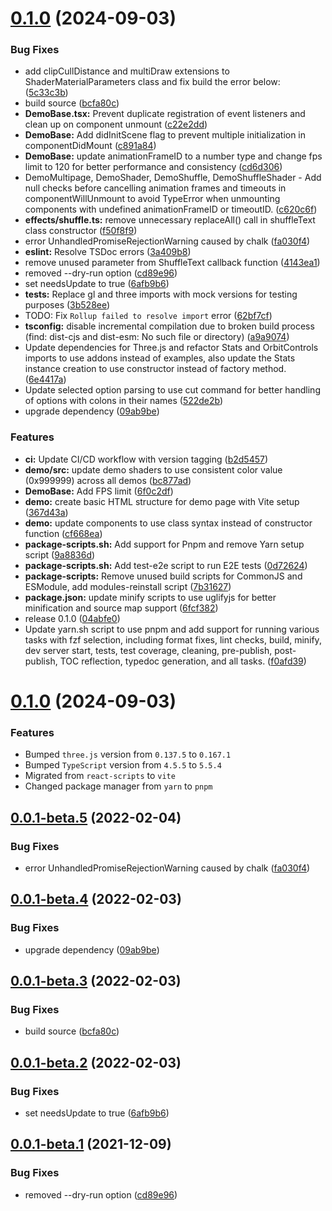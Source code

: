 # [0.1.0](https://github.com/gumob/three-text-geometry/compare/0.0.0...0.1.0) (2024-09-03)


### Bug Fixes

* add clipCullDistance and multiDraw extensions to ShaderMaterialParameters class and fix build the error below: ([5c33c3b](https://github.com/gumob/three-text-geometry/commit/5c33c3be467f882b71f94b0d8fa7eaf3f9b63599))
* build source ([bcfa80c](https://github.com/gumob/three-text-geometry/commit/bcfa80cef3d21d69f6234f244ab78284410b6869))
* **DemoBase.tsx:** Prevent duplicate registration of event listeners and clean up on component unmount ([c22e2dd](https://github.com/gumob/three-text-geometry/commit/c22e2dd7ba775f3d1d846b6d4bdff109aa62e50e))
* **DemoBase:** Add didInitScene flag to prevent multiple initialization in componentDidMount ([c891a84](https://github.com/gumob/three-text-geometry/commit/c891a84ed9c6adaf2c2ed2fcbf5d37064e2abdc2))
* **DemoBase:** update animationFrameID to a number type and change fps limit to 120 for better performance and consistency ([cd6d306](https://github.com/gumob/three-text-geometry/commit/cd6d306518fb6ffae918f74bb3f25fc9e6deb4dd))
* DemoMultipage, DemoShader, DemoShuffle, DemoShuffleShader - Add null checks before cancelling animation frames and timeouts in componentWillUnmount to avoid TypeError when unmounting components with undefined animationFrameID or timeoutID. ([c620c6f](https://github.com/gumob/three-text-geometry/commit/c620c6f4db7e35908b88c4d3c2858e96e5d01a96))
* **effects/shuffle.ts:** remove unnecessary replaceAll() call in shuffleText class constructor ([f50f8f9](https://github.com/gumob/three-text-geometry/commit/f50f8f9f20a951d478c0b9a1962acb92c6df6261))
* error UnhandledPromiseRejectionWarning caused by chalk ([fa030f4](https://github.com/gumob/three-text-geometry/commit/fa030f409ab20c00d7a5041aba2f5f8fb5169c56))
* **eslint:** Resolve TSDoc errors ([3a409b8](https://github.com/gumob/three-text-geometry/commit/3a409b8b61daeb6e017da4c95a335a861856346f))
* remove unused parameter from ShuffleText callback function ([4143ea1](https://github.com/gumob/three-text-geometry/commit/4143ea15c4161a143cbccec47a89d6961cb43582))
* removed --dry-run option ([cd89e96](https://github.com/gumob/three-text-geometry/commit/cd89e96904869116c16c722a5cc16aaaf26b36c4))
* set needsUpdate to true ([6afb9b6](https://github.com/gumob/three-text-geometry/commit/6afb9b6bdcb814e626faede63958609ff8062eed))
* **tests:** Replace gl and three imports with mock versions for testing purposes ([3b528ee](https://github.com/gumob/three-text-geometry/commit/3b528ee38e196b49bcca249328f062a880830ad5))
* TODO: Fix `Rollup failed to resolve import` error ([62bf7cf](https://github.com/gumob/three-text-geometry/commit/62bf7cfdcbf2f77b7deb7c74238d36a3555cb392))
* **tsconfig:** disable incremental compilation due to broken build process (find: dist-cjs and dist-esm: No such file or directory) ([a9a9074](https://github.com/gumob/three-text-geometry/commit/a9a9074c09490b7b5cbfc9f1507142f07144a34f))
* Update dependencies for Three.js and refactor Stats and OrbitControls imports to use addons instead of examples, also update the Stats instance creation to use constructor instead of factory method. ([6e4417a](https://github.com/gumob/three-text-geometry/commit/6e4417a5e026412ae849ce055289b0e6b1d6fad5))
* Update selected option parsing to use cut command for better handling of options with colons in their names ([522de2b](https://github.com/gumob/three-text-geometry/commit/522de2bea0c06e678db7362d634dd573531e7bf3))
* upgrade dependency ([09ab9be](https://github.com/gumob/three-text-geometry/commit/09ab9beb572e0681065cca6c236487ca39e4c648))


### Features

* **ci:** Update CI/CD workflow with version tagging ([b2d5457](https://github.com/gumob/three-text-geometry/commit/b2d545760b6bcf445e8e16ed54b2047a200afb63))
* **demo/src:** update demo shaders to use consistent color value (0x999999) across all demos ([bc877ad](https://github.com/gumob/three-text-geometry/commit/bc877ad79f6648111e122a48f92e2ace15912745))
* **DemoBase:** Add FPS limit ([6f0c2df](https://github.com/gumob/three-text-geometry/commit/6f0c2dfc55d729055a62fba005912484c039efcc))
* **demo:** create basic HTML structure for demo page with Vite setup ([367d43a](https://github.com/gumob/three-text-geometry/commit/367d43a52cd81ffe3873d4c31f55f710a265bca5))
* **demo:** update components to use class syntax instead of constructor function ([cf668ea](https://github.com/gumob/three-text-geometry/commit/cf668eacfbd61c7198c3d59ac2f21a464c9c7338))
* **package-scripts.sh:** Add support for Pnpm and remove Yarn setup script ([9a8836d](https://github.com/gumob/three-text-geometry/commit/9a8836d9a709f849e1cedede8e0131c84035244a))
* **package-scripts.sh:** Add test-e2e script to run E2E tests ([0d72624](https://github.com/gumob/three-text-geometry/commit/0d72624f7e52dbd21213ecadf34e2598202f62d9))
* **package-scripts:** Remove unused build scripts for CommonJS and ESModule, add modules-reinstall script ([7b31627](https://github.com/gumob/three-text-geometry/commit/7b316276c523075f256375ea545abd9382e87489))
* **package.json:** update minify scripts to use uglifyjs for better minification and source map support ([6fcf382](https://github.com/gumob/three-text-geometry/commit/6fcf382c12a76005838936022e7beea3cfe8f4b6))
* release 0.1.0 ([04abfe0](https://github.com/gumob/three-text-geometry/commit/04abfe07f370cfe3af03415f084236a4c826691a))
* Update yarn.sh script to use pnpm and add support for running various tasks with fzf selection, including format fixes, lint checks, build, minify, dev server start, tests, test coverage, cleaning, pre-publish, post-publish, TOC reflection, typedoc generation, and all tasks. ([f0afd39](https://github.com/gumob/three-text-geometry/commit/f0afd392ae26e8ae93291b11d86c8a4f8fdce4cc))

# [0.1.0](https://github.com/gumob/three-text-geometry/compare/0.0.0...0.1.0) (2024-09-03)

### Features

- Bumped `three.js` version from `0.137.5` to `0.167.1`
- Bumped `TypeScript` version from `4.5.5` to `5.5.4`
- Migrated from `react-scripts` to `vite`
- Changed package manager from `yarn` to `pnpm`

## [0.0.1-beta.5](https://github.com/gumob/three-text-geometry/compare/0.0.1-beta.4...0.0.1-beta.5) (2022-02-04)

### Bug Fixes

- error UnhandledPromiseRejectionWarning caused by chalk ([fa030f4](https://github.com/gumob/three-text-geometry/commit/fa030f409ab20c00d7a5041aba2f5f8fb5169c56))

## [0.0.1-beta.4](https://github.com/gumob/three-text-geometry/compare/0.0.1-beta.3...0.0.1-beta.4) (2022-02-03)

### Bug Fixes

- upgrade dependency ([09ab9be](https://github.com/gumob/three-text-geometry/commit/09ab9beb572e0681065cca6c236487ca39e4c648))

## [0.0.1-beta.3](https://github.com/gumob/three-text-geometry/compare/0.0.1-beta.2...0.0.1-beta.3) (2022-02-03)

### Bug Fixes

- build source ([bcfa80c](https://github.com/gumob/three-text-geometry/commit/bcfa80cef3d21d69f6234f244ab78284410b6869))

## [0.0.1-beta.2](https://github.com/gumob/three-text-geometry/compare/0.0.1-beta.1...0.0.1-beta.2) (2022-02-03)

### Bug Fixes

- set needsUpdate to true ([6afb9b6](https://github.com/gumob/three-text-geometry/commit/6afb9b6bdcb814e626faede63958609ff8062eed))

## [0.0.1-beta.1](https://github.com/gumob/three-text-geometry/compare/0.0.0...0.0.1-beta.1) (2021-12-09)

### Bug Fixes

- removed --dry-run option ([cd89e96](https://github.com/gumob/three-text-geometry/commit/cd89e96904869116c16c722a5cc16aaaf26b36c4))
